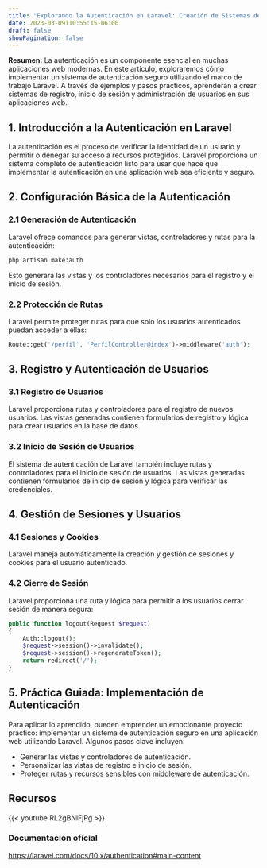 ```yaml
---
title: "Explorando la Autenticación en Laravel: Creación de Sistemas de Acceso Seguro"
date: 2023-03-09T10:55:15-06:00
draft: false
showPagination: false
---
```


**Resumen:** La autenticación es un componente esencial en muchas aplicaciones web modernas. En este artículo, exploraremos cómo implementar un sistema de autenticación seguro utilizando el marco de trabajo Laravel. A través de ejemplos y pasos prácticos, aprenderán a crear sistemas de registro, inicio de sesión y administración de usuarios en sus aplicaciones web.

## 1. Introducción a la Autenticación en Laravel

La autenticación es el proceso de verificar la identidad de un usuario y permitir o denegar su acceso a recursos protegidos. Laravel proporciona un sistema completo de autenticación listo para usar que hace que implementar la autenticación en una aplicación web sea eficiente y seguro.

## 2. Configuración Básica de la Autenticación

### 2.1 Generación de Autenticación

Laravel ofrece comandos para generar vistas, controladores y rutas para la autenticación:

```bash
php artisan make:auth
```

Esto generará las vistas y los controladores necesarios para el registro y el inicio de sesión.

### 2.2 Protección de Rutas

Laravel permite proteger rutas para que solo los usuarios autenticados puedan acceder a ellas:

```php
Route::get('/perfil', 'PerfilController@index')->middleware('auth');
```

## 3. Registro y Autenticación de Usuarios

### 3.1 Registro de Usuarios

Laravel proporciona rutas y controladores para el registro de nuevos usuarios. Las vistas generadas contienen formularios de registro y lógica para crear usuarios en la base de datos.

### 3.2 Inicio de Sesión de Usuarios

El sistema de autenticación de Laravel también incluye rutas y controladores para el inicio de sesión de usuarios. Las vistas generadas contienen formularios de inicio de sesión y lógica para verificar las credenciales.

## 4. Gestión de Sesiones y Usuarios

### 4.1 Sesiones y Cookies

Laravel maneja automáticamente la creación y gestión de sesiones y cookies para el usuario autenticado.

### 4.2 Cierre de Sesión

Laravel proporciona una ruta y lógica para permitir a los usuarios cerrar sesión de manera segura:

```php
public function logout(Request $request)
{
    Auth::logout();
    $request->session()->invalidate();
    $request->session()->regenerateToken();
    return redirect('/');
}
```

## 5. Práctica Guiada: Implementación de Autenticación

Para aplicar lo aprendido, pueden emprender un emocionante proyecto práctico: implementar un sistema de autenticación seguro en una aplicación web utilizando Laravel. Algunos pasos clave incluyen:

- Generar las vistas y controladores de autenticación.
- Personalizar las vistas de registro e inicio de sesión.
- Proteger rutas y recursos sensibles con middleware de autenticación.

## Recursos

{{< youtube RL2gBNlFjPg >}}

### Documentación oficial

https://laravel.com/docs/10.x/authentication#main-content
